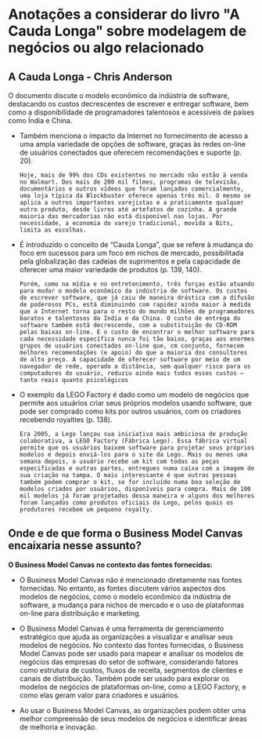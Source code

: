 # Anotações a considerar do livro "A Cauda Longa" sobre modelagem de negócios ou algo relacionado

## A Cauda Longa - Chris Anderson


O documento discute o modelo econômico da indústria de software, destacando os custos decrescentes de escrever e entregar software, bem como a disponibilidade de programadores talentosos e acessíveis de países como Índia e China.

- Também menciona o impacto da Internet no fornecimento de acesso a uma ampla variedade de opções de software, graças às redes on-line de usuários conectados que oferecem recomendações e suporte (p. 20).
    ```
    Hoje, mais de 99% dos CDs existentes no mercado não estão à venda no Walmart. Dos mais de 200 mil filmes, programas de televisão, documentários e outros vídeos que foram lançados comercialmente, uma loja típica da Blockbuster oferece apenas três mil. O mesmo se aplica a outros importantes varejistas e a praticamente qualquer outro produto, desde livros até artefatos de cozinha. A grande maioria das mercadorias não está disponível nas lojas. Por necessidade, a economia do varejo tradicional, movida a Bits, limita as escolhas.
    ```

- É introduzido o conceito de “Cauda Longa”, que se refere à mudança do foco em sucessos para um foco em nichos de mercado, possibilitada pela globalização das cadeias de suprimentos e pela capacidade de oferecer uma maior variedade de produtos (p. 139, 140).
    ```
    Porém, como na mídia e no entretenimento, três forças estão atuando para mudar o modelo econômico da indústria de software. Os custos de escrever software, que já caiu de maneira drástica com a difusão de poderosos PCs, está diminuindo com rapidez ainda maior à medida que a Internet torna para o resto do mundo milhões de programadores baratos e talentosos da Índia e da China. O custo de entrega do software também está decrescendo, com a substituição do CD-ROM pelas baixas on-line. E o custo de encontrar o melhor software para cada necessidade específica nunca foi tão baixo, graças aos enormes grupos de usuários conectados on-line que, cm conjunto, fornecem melhores recomendações (e apoio) do que a maioria dos consultores de alto preço. A capacidade de oferecer software por meio de um navegador de rede, operado a distância, sem qualquer risco para os computadores do usuário, reduziu ainda mais todos esses custos — tanto reais quanto psicológicos
    ```
    
- O exemplo da LEGO Factory é dado como um modelo de negócios que permite aos usuários criar seus próprios modelos usando software, que pode ser comprado como kits por outros usuários, com os criadores recebendo royalties (p. 138).
    ```
    Era 2005, a Lego lançou sua iniciativa mais ambiciosa de produção colaborativa, a LEGO Factory (Fábrica Lego). Essa fábrica virtual permite que os usuários baixem software para projetar seus próprios modelos e depois enviá-los para o site da Lego. Mais ou menos uma semana depois, o usuário recebe um kit com todas as peças especificadas e outras partes, entregues numa caixa com a imagem de sua criação na tampa. O mais interessante é que outras pessoas também podem comprar o kit, se for incluído numa boa seleção de modelos criados por usuários, disponíveis para compra. Mais de 100 mil modelos já foram projetados dessa maneira e alguns dos melhores foram lançados como produtos oficiais da Lego, pelos quais os produtores recebem um pequeno royalty.
    ```

## Onde e de que forma o Business Model Canvas encaixaria nesse assunto?

**O Business Model Canvas no contexto das fontes fornecidas:**

- O Business Model Canvas não é mencionado diretamente nas fontes fornecidas. No entanto, as fontes discutem vários aspectos dos modelos de negócios, como o modelo econômico da indústria de software, a mudança para nichos de mercado e o uso de plataformas on-line para distribuição e marketing.

- O Business Model Canvas é uma ferramenta de gerenciamento estratégico que ajuda as organizações a visualizar e analisar seus modelos de negócios. No contexto das fontes fornecidas, o Business Model Canvas pode ser usado para mapear e analisar os modelos de negócios das empresas do setor de software, considerando fatores como estrutura de custos, fluxos de receita, segmentos de clientes e canais de distribuição. Também pode ser usado para explorar os modelos de negócios de plataformas on-line, como a LEGO Factory, e como elas geram valor para criadores e usuários.

- Ao usar o Business Model Canvas, as organizações podem obter uma melhor compreensão de seus modelos de negócios e identificar áreas de melhoria e inovação.